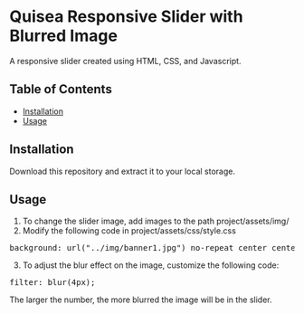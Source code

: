 # Quisea Responsive Slider with Blurred Image

A responsive slider created using HTML, CSS, and Javascript.

## Table of Contents

- [Installation](#installation)
- [Usage](#usage)

## Installation

Download this repository and extract it to your local storage.

## Usage

1. To change the slider image, add images to the path project/assets/img/
2. Modify the following code in project/assets/css/style.css
<pre>background: url("../img/banner1.jpg") no-repeat center center;</pre>
3. To adjust the blur effect on the image, customize the following code:
<pre>filter: blur(4px);</pre>
The larger the number, the more blurred the image will be in the slider.


